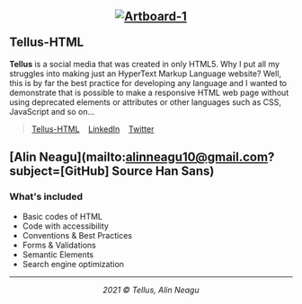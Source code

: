 ## <p align="center"><a href="https://alinneagu2004.github.io/Tellus-HTML/"><img src="https://i.ibb.co/G7b1LHz/Artboard-1.png" alt="Artboard-1" border="0"></a></p>Tellus-HTML

**Tellus** is a social media that was created in only HTML5. Why I put all my struggles into making just an HyperText Markup Language website? Well, this is by far the best practice for developing any language and I wanted to demonstrate that is possible to make a responsive HTML web page without using deprecated elements or attributes or other languages such as CSS, JavaScript and so on...

> <p><a href="https://alinneagu2004.github.io/Tellus-HTML/">Tellus-HTML</a>&nbsp;&nbsp;&nbsp;&nbsp;<a href="https://www.linkedin.com/in/alinneagu/">LinkedIn</a>&nbsp;&nbsp;&nbsp;&nbsp;<a href="https://twitter.com/AlinNeagu2004/">Twitter</a></p>
[Alin Neagu](mailto:alinneagu10@gmail.com?subject=[GitHub] Source Han Sans)
---

### What's included

+ Basic codes of HTML
+ Code with accessibility
+ Conventions & Best Practices
+ Forms & Validations
+ Semantic Elements
+ Search engine optimization

---

<p align="center"><em>2021 &copy; Tellus, Alin Neagu</em></p>

